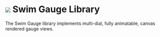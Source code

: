 # <a href="https://www.swimos.org"><img src="https://docs.swimos.org/readme/breach-marlin-blue-wide.svg"></a> Swim Gauge Library

The Swim Gauge library implements multi-dial, fully animatable, canvas
rendered gauge views.

